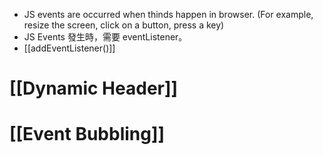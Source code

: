 - JS events are occurred when thinds happen in browser. (For example, resize the screen, click on a button, press a key)
- JS Events 發生時，需要 eventListener。
- [[addEventListener()]]


# [[Dynamic Header]]

# [[Event Bubbling]]